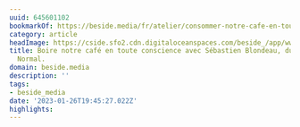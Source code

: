 ```yaml
---
uuid: 645601102
bookmarkOf: https://beside.media/fr/atelier/consommer-notre-cafe-en-toute-conscience/
category: article
headImage: https://cside.sfo2.cdn.digitaloceanspaces.com/beside_/app/www/2021/02/BESIDE_Atelier_Cafe_Fbthumbnail.jpg
title: Boire notre café en toute conscience avec Sébastien Blondeau, du balado Café
  Normal.
domain: beside.media
description: ''
tags:
- beside_media
date: '2023-01-26T19:45:27.022Z'
highlights:
---
```



